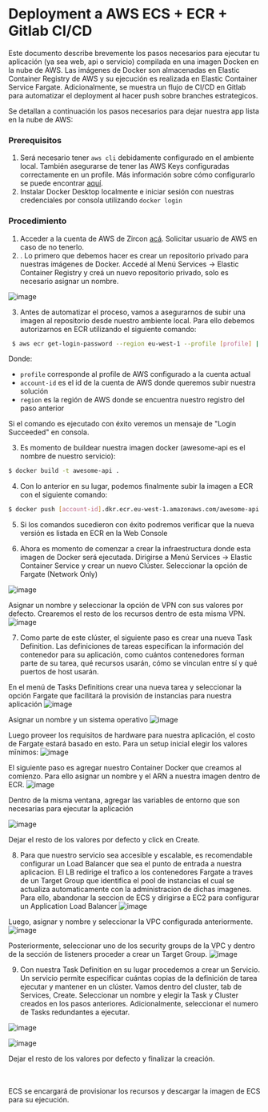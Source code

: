 # Deployment a AWS ECS + ECR + Gitlab CI/CD

Este documento describe brevemente los pasos necesarios para ejecutar tu aplicación (ya sea web, api o servicio) compilada en una imagen Docken en la nube de AWS. 
Las imágenes de Docker son almacenadas en Elastic Container Registry de AWS y su ejecución es realizada en Elastic Container Service Fargate. Adicionalmente,
se muestra un flujo de CI/CD en Gitlab para automatizar el deployment al hacer push sobre branches estrategicos.

Se detallan a continuación los pasos necesarios para dejar nuestra app lista en la nube de AWS:

### Prerequisitos

1. Será necesario tener `aws cli` debidamente configurado en el ambiente local. También asegurarse de tener las AWS Keys configuradas correctamente en un profile. Más información sobre cómo configurarlo se puede encontrar [aquí](https://docs.aws.amazon.com/cli/latest/userguide/cli-configure-quickstart.html).
2. Instalar Docker Desktop localmente e iniciar sesión con nuestras credenciales por consola utilizando `docker login`

### Procedimiento

1. Acceder a la cuenta de AWS de Zircon [acá](https://670171959034.signin.aws.amazon.com/console). Solicitar usuario de AWS en caso de no tenerlo.
2. . Lo primero que debemos hacer es crear un repositorio privado para nuestras imágenes de Docker. Accedé al Menú Services -> Elastic Container Registry y creá un nuevo repositorio privado, solo es necesario asignar un nombre.

![image](https://user-images.githubusercontent.com/4985062/170286299-577829a1-aab8-4306-a773-c2dc318c147c.png)

3. Antes de automatizar el proceso, vamos a asegurarnos de subir una imagen al repositorio desde nuestro ambiente local. Para ello debemos autorizarnos en ECR utilizando el siguiente comando:

```bash
 $ aws ecr get-login-password --region eu-west-1 --profile [profile] | docker login --username AWS --password-stdin [accountid].dkr.ecr.[region].amazonaws.com
```

Donde:
- `profile` corresponde al profile de AWS configurado a la cuenta actual
- `account-id` es el id de la cuenta de AWS donde queremos subir nuestra solución
- `region` es la región de AWS donde se encuentra nuestro registro del paso anterior

Si el comando es ejecutado con éxito veremos un mensaje de "Login Succeeded" en consola.

3. Es momento de buildear nuestra imagen docker (awesome-api es el nombre de nuestro servicio):

```bash
$ docker build -t awesome-api .
```

4. Con lo anterior en su lugar, podemos finalmente subir la imagen a ECR con el siguiente comando:

```bash
$ docker push [account-id].dkr.ecr.eu-west-1.amazonaws.com/awesome-api:latest
```
5. Si los comandos sucedieron con éxito podremos verificar que la nueva versión es listada en ECR en la Web Console

6. Ahora es momento de comenzar a crear la infraestructura donde esta imagen de Docker será ejecutada. Dirigirse a Menú Services -> Elastic Container Service y crear un nuevo Clúster. Seleccionar la opción de Fargate (Network Only)

![image](https://user-images.githubusercontent.com/4985062/170290064-ea1214c6-4438-48bd-ad21-5dc7265ae037.png)

Asignar un nombre y seleccionar la opción de VPN con sus valores por defecto. Crearemos el resto de los recursos dentro de esta misma VPN.
![image](https://user-images.githubusercontent.com/4985062/170702355-3032cbd4-5ed3-4501-9491-d0113a0ffa49.png)

7. Como parte de este clúster, el siguiente paso es crear una nueva Task Definition. Las definiciones de tareas especifican la información del contenedor para su aplicación, como cuántos contenedores forman parte de su tarea, qué recursos usarán, cómo se vinculan entre sí y qué puertos de host usarán.

En el menú de Tasks Definitions crear una nueva tarea y seleccionar la opción Fargate que facilitará la provisión de instancias para nuestra aplicación 
![image](https://user-images.githubusercontent.com/4985062/170702774-7bf100b3-efec-4240-b8d9-9ef9da2ad2ea.png)

Asignar un nombre y un sistema operativo
![image](https://user-images.githubusercontent.com/4985062/170702986-13c6d6ea-6122-4348-a544-3688bde6a7be.png)

Luego proveer los requisitos de hardware para nuestra aplicación, el costo de Fargate estará basado en esto. Para un setup inicial elegir los valores mīnimos:
![image](https://user-images.githubusercontent.com/4985062/170703309-55d95346-dad6-423c-8688-59eb9f59c526.png)

El siguiente paso es agregar nuestro Container Docker que creamos al comienzo. Para ello asignar un nombre y el ARN a nuestra imagen dentro de ECR.
![image](https://user-images.githubusercontent.com/4985062/170703796-0665333c-155c-4f07-a84f-bbe2bba9b98a.png)

Dentro de la misma ventana, agregar las variables de entorno que son necesarias para ejecutar la aplicación

![image](https://user-images.githubusercontent.com/4985062/170703686-031ff2a5-9168-4db4-9327-6883c0806a38.png)


Dejar el resto de los valores por defecto y click en Create.

8. Para que nuestro servicio sea accesible y escalable, es recomendable configurar un Load Balancer que sea el punto de entrada a nuestra aplicacion. El LB redirige el trafico a los contenedores Fargate a traves de un Target Group que identifica el pool de instancias el cual se actualiza automaticamente con la administracion de dichas imagenes. Para ello, abandonar la seccion de ECS y dirigirse a EC2 para configurar un Application Load Balancer
![image](https://user-images.githubusercontent.com/4985062/170716590-675cd65c-ed9a-46a8-a0df-2982e14e3bb3.png)

Luego, asignar y nombre y seleccionar la VPC configurada anteriormente.
![image](https://user-images.githubusercontent.com/4985062/170716761-49bf3c60-cb38-47fd-93de-3d7a787bcb7f.png)

Posteriormente, seleccionar uno de los security groups de la VPC y dentro de la sección de listeners proceder a crear un Target Group.
![image](https://user-images.githubusercontent.com/4985062/170717018-22554dd8-8045-4c58-80a5-5bbc8379450d.png)


9. Con nuestra Task Definition en su lugar procedemos a crear un Servicio. Un servicio permite especificar cuántas copias de la definición de tarea ejecutar y mantener en un clúster. Vamos dentro del cluster, tab de Services, Create. Seleccionar un nombre y elegir la Task y Cluster creados en los pasos anteriores. Adicionalmente, seleccionar el numero de Tasks redundantes a ejecutar.

![image](https://user-images.githubusercontent.com/4985062/170713695-8f6e3105-cf87-4784-8ee3-d22732e875f0.png)

![image](https://user-images.githubusercontent.com/4985062/170713916-4e8d51fe-bece-4d2c-821d-f913e75dff9c.png)



Dejar el resto de los valores por defecto y finalizar la creación.

<br/>
<br/>
ECS se encargará de provisionar los recursos y descargar la imagen de ECS para su ejecución. 


